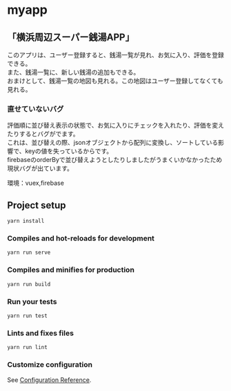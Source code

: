 # myapp
## 「横浜周辺スーパー銭湯APP」  
このアプリは、ユーザー登録すると、銭湯一覧が見れ、お気に入り、評価を登録できる。  
また、銭湯一覧に、新しい銭湯の追加もできる。  
おまけとして、銭湯一覧の地図も見れる。この地図はユーザー登録してなくても見れる。  

### 直せていないバグ
評価順に並び替え表示の状態で、お気に入りにチェックを入れたり、評価を変えたりするとバグがでます。  
これは、並び替えの際、jsonオブジェクトから配列に変換し、ソートしている影響で、keyの値を失っているからです。  
firebaseのorderByで並び替えようとしたりしましたがうまくいかなかったため現状バグが出ています。  

環境：vuex,firebase

## Project setup
```
yarn install
```

### Compiles and hot-reloads for development
```
yarn run serve
```

### Compiles and minifies for production
```
yarn run build
```

### Run your tests
```
yarn run test
```

### Lints and fixes files
```
yarn run lint
```

### Customize configuration
See [Configuration Reference](https://cli.vuejs.org/config/).

